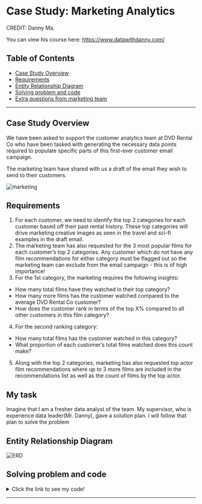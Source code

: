 # Case Study: Marketing Analytics
CREDIT: Danny Ma.

You can view his course here: https://www.datawithdanny.com/

## Table of Contents
- [Case Study Overview](#case-study-overview)
- [Requirements](#requirements)
- [Entity Relationship Diagram](#entity-relationship-diagram)
- [Solving problem and code](#solving-problem-and-code)
- [Extra questions from marketing team](https://github.com/Trisdoan/SQL_Serious_SQL/blob/7f026c43fe1e04aaefe30c4c4019ecebb811a3e6/Marketing_Analytics/Extra%20Questions.md)

***

## Case Study Overview
We have been asked to support the customer analytics team at DVD Rental Co who have been tasked with generating the necessary data points required to populate specific parts of this first-ever customer email campaign.

The marketing team have shared with us a draft of the email they wish to send to their customers.

![marketing](https://user-images.githubusercontent.com/88806544/161837109-bb4b26a0-353e-4f2b-815f-7e85dfbd5ed0.png)


## Requirements

1. For each customer, we need to identify the top 2 categories for each customer based off their past rental history. These top categories will drive marketing creative images as seen in the travel and sci-fi examples in the draft email.
2. The marketing team has also requested for the 3 most popular films for each customer’s top 2 categories. Any customer which do not have any film recommendations for either category must be flagged out so the marketing team can exclude from the email campaign - this is of high importance!
3. For the 1st category, the marketing requires the following insights:
  - How many total films have they watched in their top category?
  - How many more films has the customer watched compared to the average DVD Rental Co customer?
  - How does the customer rank in terms of the top X% compared to all other customers in this film category?
4. For the second ranking category:
  - How many total films has the customer watched in this category?
  - What proportion of each customer’s total films watched does this count make?
5. Along with the top 2 categories, marketing has also requested top actor film recommendations where up to 3 more films are included in the recommendations list as well as the count of films by the top actor.

## My task
Imagine that I am a fresher data analyst of the team. My supervisor, who is experience data leader(Mr. Danny), gave a solution plan. I will follow that plan to solve the problem 

## Entity Relationship Diagram
![ERD](https://user-images.githubusercontent.com/88806544/161838741-8d4b8abe-5c74-4658-9fc9-ace1a7ead26b.png)

## Solving problem and code
<details>
<summary>
Click the link to see my code!
</summary>
  
1. [Approach to solve problem](https://github.com/Trisdoan/SQL_Serious_SQL/blob/2fc59be06797238dee17a76d744a4aa4ba6bcf8a/Marketing_Analytics/Solving%20Approach.md)
2. [Code](https://github.com/Trisdoan/SQL_Serious_SQL/blob/2fc59be06797238dee17a76d744a4aa4ba6bcf8a/Marketing_Analytics/code.sql)

</details>
  
***

